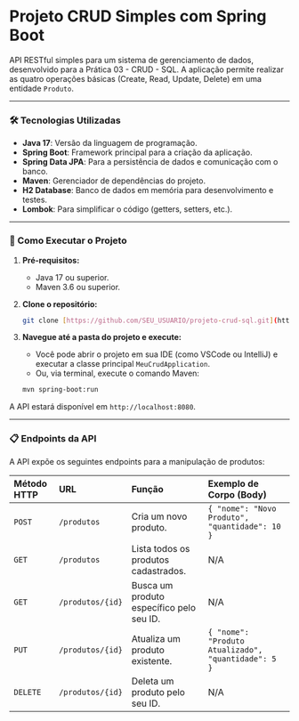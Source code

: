 # Projeto CRUD Simples com Spring Boot

API RESTful simples para um sistema de gerenciamento de dados, desenvolvido para a Prática 03 - CRUD - SQL. A aplicação permite realizar as quatro operações básicas (Create, Read, Update, Delete) em uma entidade `Produto`.

---

### 🛠️ Tecnologias Utilizadas

* **Java 17**: Versão da linguagem de programação.
* **Spring Boot**: Framework principal para a criação da aplicação.
* **Spring Data JPA**: Para a persistência de dados e comunicação com o banco.
* **Maven**: Gerenciador de dependências do projeto.
* **H2 Database**: Banco de dados em memória para desenvolvimento e testes.
* **Lombok**: Para simplificar o código (getters, setters, etc.).

---

### 🚀 Como Executar o Projeto

1.  **Pré-requisitos:**
    * Java 17 ou superior.
    * Maven 3.6 ou superior.

2.  **Clone o repositório:**
    ```bash
    git clone [https://github.com/SEU_USUARIO/projeto-crud-sql.git](https://github.com/SEU_USUARIO/projeto-crud-sql.git)
    ```

3.  **Navegue até a pasta do projeto e execute:**
    * Você pode abrir o projeto em sua IDE (como VSCode ou IntelliJ) e executar a classe principal `MeuCrudApplication`.
    * Ou, via terminal, execute o comando Maven:
    ```bash
    mvn spring-boot:run
    ```

A API estará disponível em `http://localhost:8080`.

---

### 📋 Endpoints da API

A API expõe os seguintes endpoints para a manipulação de produtos:

| Método HTTP | URL                 | Função                                   | Exemplo de Corpo (Body)                           |
| :---------- | :------------------ | :--------------------------------------- | :------------------------------------------------ |
| `POST`      | `/produtos`         | Cria um novo produto.                    | `{ "nome": "Novo Produto", "quantidade": 10 }`    |
| `GET`       | `/produtos`         | Lista todos os produtos cadastrados.     | N/A                                               |
| `GET`       | `/produtos/{id}`    | Busca um produto específico pelo seu ID. | N/A                                               |
| `PUT`       | `/produtos/{id}`    | Atualiza um produto existente.           | `{ "nome": "Produto Atualizado", "quantidade": 5 }` |
| `DELETE`    | `/produtos/{id}`    | Deleta um produto pelo seu ID.           | N/A                                               |

